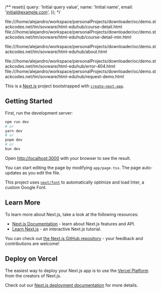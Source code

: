 /**
    reset({
      query: 'Initial query value',
      name: 'Initial name',
      email: 'initial@example.com',
    });
 */

file:///home/alejandro/workspace/personalProjects/downloader/oc/demo.stackcodes.net/tm/sovware/html-eduhub/course-detail.html
file:///home/alejandro/workspace/personalProjects/downloader/oc/demo.stackcodes.net/tm/sovware/html-eduhub/course-detail-min.html

file:///home/alejandro/workspace/personalProjects/downloader/oc/demo.stackcodes.net/tm/sovware/html-eduhub/about.html

file:///home/alejandro/workspace/personalProjects/downloader/oc/demo.stackcodes.net/tm/sovware/html-eduhub/error-404.html
file:///home/alejandro/workspace/personalProjects/downloader/oc/demo.stackcodes.net/tm/sovware/html-eduhub/request-demo.html


This is a [Next.js](https://nextjs.org/) project bootstrapped with [`create-next-app`](https://github.com/vercel/next.js/tree/canary/packages/create-next-app).

## Getting Started

First, run the development server:

```bash
npm run dev
# or
yarn dev
# or
pnpm dev
# or
bun dev
```

Open [http://localhost:3000](http://localhost:3000) with your browser to see the result.

You can start editing the page by modifying `app/page.tsx`. The page auto-updates as you edit the file.

This project uses [`next/font`](https://nextjs.org/docs/basic-features/font-optimization) to automatically optimize and load Inter, a custom Google Font.

## Learn More

To learn more about Next.js, take a look at the following resources:

- [Next.js Documentation](https://nextjs.org/docs) - learn about Next.js features and API.
- [Learn Next.js](https://nextjs.org/learn) - an interactive Next.js tutorial.

You can check out [the Next.js GitHub repository](https://github.com/vercel/next.js/) - your feedback and contributions are welcome!

## Deploy on Vercel

The easiest way to deploy your Next.js app is to use the [Vercel Platform](https://vercel.com/new?utm_medium=default-template&filter=next.js&utm_source=create-next-app&utm_campaign=create-next-app-readme) from the creators of Next.js.

Check out our [Next.js deployment documentation](https://nextjs.org/docs/deployment) for more details.
